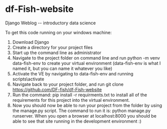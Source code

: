 # df-Fish-website
Django Weblog -- introductory data science

To get this code running on your windows machine:

1. Download Django
2. Create a directory for your project files
3. Start up the command line as administrator
4. Navigate to the project folder on command line and run python -m venv data-fish-env to create your virtual environment
(data-fish-env is what I named it, but you can name it whatever you like)
5. Activate the VE by navigating to data-fish-env and running scripts\activate
6. Navigate back to your project folder, and run git clone https://github.com/DF-fish/df-Fish-website
7. Run the command: pip install -r requirments.txt to install all of the requirements for this project into the virtual environment.
8. Now you should now be able to run your project from the folder by using the manage.py script.  The command to run it is: python manage.py runserver.  When you open a browser at localhost:8000 you should be able to see that site running in the development environment :)
